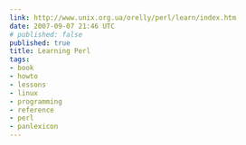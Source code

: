 ```yaml
---
link: http://www.unix.org.ua/orelly/perl/learn/index.htm
date: 2007-09-07 21:46 UTC
# published: false
published: true
title: Learning Perl
tags:
- book
- howto
- lessons
- linux
- programming
- reference
- perl
- panlexicon
---
```



